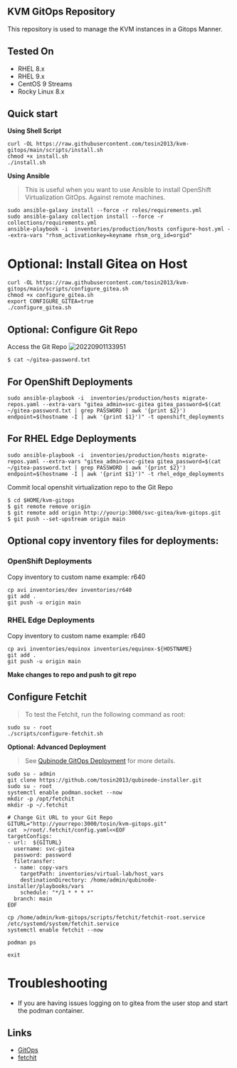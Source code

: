 KVM GitOps Repository
------------------------------------------
This repository is used to manage the KVM instances in a Gitops Manner. 

Tested On 
------------
* RHEL 8.x
* RHEL 9.x
* CentOS 9 Streams 
* Rocky Linux 8.x

Quick start
------------
**Using Shell Script**
```
curl -OL https://raw.githubusercontent.com/tosin2013/kvm-gitops/main/scripts/install.sh
chmod +x install.sh
./install.sh
```

**Using Ansible**
> This is useful when you want to use Ansible to install OpenShift Virtualization GitOps. Against remote machines.
```
sudo ansible-galaxy install --force -r roles/requirements.yml
sudo ansible-galaxy collection install --force -r collections/requirements.yml
ansible-playbook -i  inventories/production/hosts configure-host.yml --extra-vars "rhsm_activationkey=keyname rhsm_org_id=orgid"
```

# Optional: Install Gitea on Host
```
curl -OL https://raw.githubusercontent.com/tosin2013/kvm-gitops/main/scripts/configure_gitea.sh
chmod +x configure_gitea.sh
export CONFIGURE_GITEA=true
./configure_gitea.sh
```

## Optional: Configure Git Repo
Access the Git Repo
![20220901133951](https://i.imgur.com/YyW1EwK.png)
```
$ cat ~/gitea-password.txt
```

## For OpenShift Deployments
```
sudo ansible-playbook -i  inventories/production/hosts migrate-repos.yaml --extra-vars "gitea_admin=svc-gitea gitea_password=$(cat ~/gitea-password.txt | grep PASSWORD | awk '{print $2}') endpoint=$(hostname -I | awk '{print $1}')" -t openshift_deployments
```
    
## For  RHEL Edge Deployments
```
sudo ansible-playbook -i  inventories/production/hosts migrate-repos.yaml --extra-vars "gitea_admin=svc-gitea gitea_password=$(cat ~/gitea-password.txt | grep PASSWORD | awk '{print $2}') endpoint=$(hostname -I | awk '{print $1}')" -t rhel_edge_deployments
```

    
Commit local openshit virtualization repo to the Git Repo
```
$ cd $HOME/kvm-gitops
$ git remote remove origin
$ git remote add origin http://yourip:3000/svc-gitea/kvm-gitops.git
$ git push --set-upstream origin main
```
## Optional copy inventory files for deployments: 
### OpenShift Deployments
Copy inventory to custom name example: r640
```
cp avi inventories/dev inventories/r640
git add .
git push -u origin main
```

### RHEL Edge Deployments
Copy inventory to custom name example: r640
```
cp avi inventories/equinox inventories/equinox-${HOSTNAME}
git add .
git push -u origin main
```

**Make changes to repo and push to git repo**

## Configure Fetchit
> To test the Fetchit, run the following command as root:
```
sudo su - root
./scripts/configure-fetchit.sh
```
**Optional: Advanced Deployment**
> See [Qubinode GitOps Deployment](https://qubinode-installer.readthedocs.io/en/latest/gitops_deployment.html) for more details.
```
sudo su - admin 
git clone https://github.com/tosin2013/qubinode-installer.git
sudo su - root
systemctl enable podman.socket --now
mkdir -p /opt/fetchit
mkdir -p ~/.fetchit

# Change Git URL to your Git Repo
GITURL="http://yourrepo:3000/tosin/kvm-gitops.git"
cat  >/root/.fetchit/config.yaml<<EOF
targetConfigs:
- url:  ${GITURL}
  username: svc-gitea
  password: password
  filetransfer:
  - name: copy-vars
    targetPath: inventories/virtual-lab/host_vars
    destinationDirectory: /home/admin/qubinode-installer/playbooks/vars
    schedule: "*/1 * * * *"
  branch: main
EOF

cp /home/admin/kvm-gitops/scripts/fetchit/fetchit-root.service /etc/systemd/system/fetchit.service
systemctl enable fetchit --now

podman ps 

exit
```

# Troubleshooting
* If you are having issues logging on to gitea from the user stop and start the podman container.


Links
------
* [GitOps](https://github.com/cablelabs/gitops)
* [fetchit](https://github.com/containers/fetchit)
